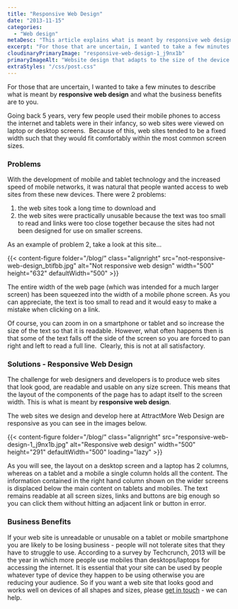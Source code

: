 ```yaml
---
title: "Responsive Web Design"
date: "2013-11-15"
categories:
  - "Web design"
metaDesc: "This article explains what is meant by responsive web design, why it's important and what the business benefits are to you."
excerpt: "For those that are uncertain, I wanted to take a few minutes to describe what is meant by responsive web design and the significant business benefits that can be obtained."
cloudinaryPrimaryImage: "responsive-web-design-1_j9nx1b"
primaryImageAlt: "Website design that adapts to the size of the device it's displayed on"
extraStyles: "/css/post.css"
---
```


For those that are uncertain, I wanted to take a few minutes to describe what is meant by **responsive web design** and what the business benefits are to you.

Going back 5 years, very few people used their mobile phones to access the internet and tablets were in their infancy, so web sites were viewed on laptop or desktop screens.  Because of this, web sites tended to be a fixed width such that they would fit comfortably within the most common screen sizes.

### Problems

With the development of mobile and tablet technology and the increased speed of mobile networks, it was natural that people wanted access to web sites from these new devices. There were 2 problems:

1. the web sites took a long time to download and
2. the web sites were practically unusable because the text was too small to read and links were too close together because the sites had not been designed for use on smaller screens.

As an example of problem 2, take a look at this site…

{{< content-figure folder="/blog/"
class="alignright"
src="not-responsive-web-design_btifbb.jpg"
alt="Not responsive web design"
width="500" height="632" defaultWidth="500" >}}

The entire width of the web page (which was intended for a much larger screen) has been squeezed into the width of a mobile phone screen. As you can appreciate, the text is too small to read and it would easy to make a mistake when clicking on a link.

Of course, you can zoom in on a smartphone or tablet and so increase the size of the text so that it is readable. However, what often happens then is that some of the text falls off the side of the screen so you are forced to pan right and left to read a full line.  Clearly, this is not at all satisfactory.

### Solutions - Responsive Web Design

The challenge for web designers and developers is to produce web sites that look good, are readable and usable on any size screen. This means that the layout of the components of the page has to adapt itself to the screen width. This is what is meant by **responsive web design**.

The web sites we design and develop here at AttractMore Web Design are responsive as you can see in the images below.

{{< content-figure folder="/blog/"
class="alignright"
src="responsive-web-design-1_j9nx1b.jpg"
alt="Responsive web design"
width="500" height="291" defaultWidth="500"
loading="lazy" >}}

As you will see, the layout on a desktop screen and a laptop has 2 columns, whereas on a tablet and a mobile a single column holds all the content. The information contained in the right hand column shown on the wider screens is displaced below the main content on tablets and mobiles. The text remains readable at all screen sizes, links and buttons are big enough so you can click them without hitting an adjacent link or button in error.

### Business Benefits

If your web site is unreadable or unusable on a tablet or mobile smartphone you are likely to be losing business - people will not tolerate sites that they have to struggle to use. According to a survey by Techcrunch, 2013 will be the year in which more people use mobiles than desktops/laptops for accessing the internet. It is essential that your site can be used by people whatever type of device they happen to be using otherwise you are reducing your audience. So if you want a web site that looks good and works well on devices of all shapes and sizes, please [get in touch](/contact/ "Contact") - we can help.
